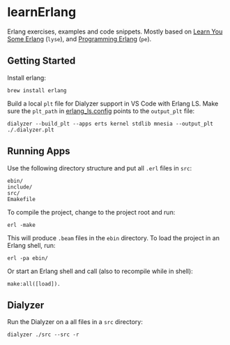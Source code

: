 # learnErlang

Erlang exercises, examples and code snippets. Mostly based on
[Learn You Some Erlang](https://learnyousomeerlang.com/) (`lyse`), and
[Programming Erlang](https://pragprog.com/titles/jaerlang2/programming-erlang-2nd-edition/) (`pe`).

## Getting Started

Install erlang:

    brew install erlang

Build a local `plt` file for Dialyzer support in VS Code with Erlang LS. Make
sure the `plt_path` in [erlang_ls.config](./erlang_ls.config) points to the
`output_plt` file:

    dialyzer --build_plt --apps erts kernel stdlib mnesia --output_plt ./.dialyzer.plt 
## Running Apps

Use the following directory structure and put all `.erl` files in `src`:

    ebin/
    include/
    src/
    Emakefile
    
To compile the project, change to the project root and run:

    erl -make

This will produce `.beam` files in the `ebin` directory. To load the
project in an Erlang shell, run:

    erl -pa ebin/

Or start an Erlang shell and call (also to recompile while in shell):

    make:all([load]).

## Dialyzer

Run the Dialyzer on a all files in a `src` directory:

    dialyzer ./src --src -r
